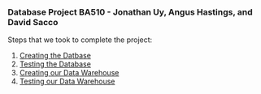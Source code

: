 ### Database Project BA510 - Jonathan Uy, Angus Hastings, and David Sacco ###

Steps that we took to complete the project:

1. [Creating the Datbase](./CourseDataETL.ipynb)
2. [Testing the Database](./CourseDataTests.ipynb)
3. [Creating our Data Warehouse](./CourseDataWarehouseDemo.ipynb)
4. [Testing our Data Warehouse](./CourseDataWareHouse.ipynb)